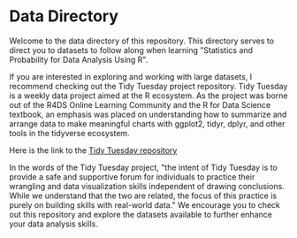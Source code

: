 # Data Directory
Welcome to the data directory of this repository. This directory serves to direct you to datasets to follow along when learning  "Statistics and Probability for Data Analysis Using R".

If you are interested in exploring and working with large datasets, I recommend checking out the Tidy Tuesday project repository. Tidy Tuesday is a weekly data project aimed at the R ecosystem. As the project was borne out of the R4DS Online Learning Community and the R for Data Science textbook, an emphasis was placed on understanding how to summarize and arrange data to make meaningful charts with ggplot2, tidyr, dplyr, and other tools in the tidyverse ecosystem.

Here is the link to the [Tidy Tuesday repository](https://github.com/rfordatascience/tidytuesday)

In the words of the Tidy Tuesday project, "the intent of Tidy Tuesday is to provide a safe and supportive forum for individuals to practice their wrangling and data visualization skills independent of drawing conclusions. While we understand that the two are related, the focus of this practice is purely on building skills with real-world data." We encourage you to check out this repository and explore the datasets available to further enhance your data analysis skills.